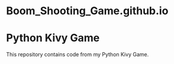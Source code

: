 # Boom_Shooting_Game.github.io
# Python Kivy Game 
This repository contains code from my Python Kivy Game.
